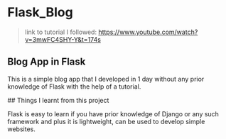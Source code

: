 # Flask_Blog
>link to tutorial I followed: https://www.youtube.com/watch?v=3mwFC4SHY-Y&t=174s
## Blog App in Flask
<p> This is a simple blog app that I developed in 1 day without any prior knowledge of Flask with the help of a tutorial. </p>
 ## Things I learnt from this project
<p> Flask is easy to learn if you have prior knowledge of Django or any such framework and plus it is lightweight, can be used to develop simple websites. </p>
